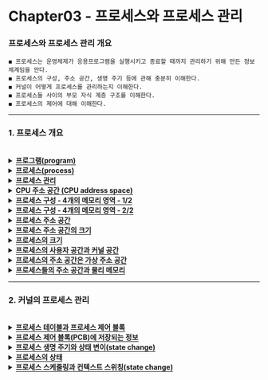 # Chapter03 - 프로세스와 프로세스 관리

### 프로세스와 프로세스 관리 개요

```
◼ 프로세스는 운영체제가 응용프로그램을 실행시키고 종료할 때까지 관리하기 위해 만든 정보 체계임을 안다.
◼ 프로세스의 구성, 주소 공간, 생명 주기 등에 관해 충분히 이해한다.
◼ 커널이 어떻게 프로세스를 관리하는지 이해한다.
◼ 프로세스들 사이의 부모 자식 계층 구조를 이해한다. 
◼ 프로세스의 제어에 대해 이해한다.
```
 <hr>

### 1. 프로세스 개요
<br>

<details>
  <summary><span style="border-bottom:0.05em solid"><strong>프로그램(program)</strong></span></summary>
    <ul>
     <li>하드디스크 등의 저장 매체에 저장되어 있는 실행이 가능한 파일</li>
  </ul>
</details>
<details>
  <summary><span style="border-bottom:0.05em solid"><strong>프로세스(process)</strong></span></summary>
    <ul>
      <li>프로그램이 메모리(주기억장치)에 적재되어 실행 중인 프로그램</li>  
      <ul>
       <li>필요한 모든 자원(코드 공간, 데이터 공간, 스택 공간, 힙 공간)을 할당 받음</li> 
     </ul>
    </ul> 
    <details>
    <summary><span style="border-bottom:0.05em solid"><strong>프로세스의 특징(Computer Architecture)</strong></span></summary>
     <ul>
      <li> 운영체제는 프로그램을 메모리 적재하고 프로세스로 다룸 (프로그램 → 프로세스)</li>
      <li> 운영체제는 프로세스에게 실행에 필요한 메모리 할당하고 이곳에 코드와 데이터 등 적재</li>
      <li> 프로세스들은 서로 독립적인 메모리 공간을 가짐. 다른 프로세스의 영역에 접근 불허(보호)</li>
      <li> 운영체제는 각 프로세스의 메모리 위치와 크기 정보를 관리한다.</li>
      <li> 운영체제는 프로세스마다 고유한 번호(프로세스 ID) 할당</li>
      <li> 프로세스의 관한 모든 정보는 커널에 의해 관리</li>
      <li> 프로세스는 실행 – 대기 – 잠자기 – 대기 – 실행 - 종료 등의 생명 주기를 가짐</li>
      <li> 프로세스 생성, 실행, 대기, 종료 등의 모든 관리는 커널에 의해 수행</li>
    </ul>

</details>
  </ul>
</details>

<details>
  <summary><span style="border-bottom:0.05em solid"><strong>프로세스 관리</strong></span></summary>
    <ul>
     <li>프로세스의 생성에서 종료까지, 관리는 모두 커널에 의해 이루어짐</li> 
     <ul>
      <li>커널은 커널 영역에 프로세스 테이블(시스템에 한 개만 존재)을 만들고, 이 테이블을 이용해 프로세스들 목록을 관리</li>
     </ul>
  </ul>
</details>


<details>
  <summary><span style="border-bottom:0.05em solid"><strong>CPU 주소 공간 (CPU address space)</strong></span></summary>
    <ul>
      <li>CPU가 주소선을 통해 액세스할 수 있는 전체 물리 메모리 공간</li>
      <li>CPU 주소 공간 크기</li>
       <ul>
        <li>CPU 주소선(An-1 ~ A0)의 수에 의해 결정</li>
        <ul>
         <li>cPU → 32개의 주소선(A31 ~ A0) 지원 → 232 개의 주소 → 232 바이트 → 4GB 주소 공간</li>
        </ul>
        <li>하나의 번지에 할당되는 저장 공간 크기는 1B(바이트)이며 주소 공간은 0 번지부터 시작</li>
       </ul>
      <li>CPU 주소 공간보다 큰 메모리?</li>
       <ul>
        <li>있어도 액세스 불가능</li>
       </ul>
      <li>CPU 주소 공간보다 작은 양의 메모리?</li>
       <ul>
        <li>가능하며 CPU가 설치된 메모리의 주소 영역을 넘어 액세스하면 시스템 오류</li>
        <ul>
          <li>예) 32비트 CPU를 가진 컴퓨터(4GB까지 메모리 액세스 가능)에 2GB의 메모리가 설치되어 있을 때 2GB를 넘어서 액세스하면없는 메모리를 액세스하므로 심각한 오류 발생               </li>
        </ul>
      </ul>
  </ul>
</details>
<details>
  <summary><span style="border-bottom:0.05em solid"><strong>프로세스 구성 - 4개의 메모리 영역 - 1/2</strong></span></summary>
    <ul>
     <li>프로그램이 운영체제에 의해 프로세스로 변경되면 항상 사용자 공간에 4개의 구성 요소가 생성됨</li>
      <ul>
       <li>이 영역을 ‘프로세스 (영역)’ 또는 ‘프로세스 이미지‘ 라고도 표현</li>
      </ul>
     <li>4개의 메모리 영역(프로세스)</li>   
      <ul>
       <li>① 코드(code) 영역</li>  
       <li>② 데이터(data) 영역</li>  
       <li>③ 힙(heap) 영역</li>  
       <li>④ 스택(stack) 영역</li> 
     </ul>
     <li>각 영역의 특성 및 공유 사용(메모리 사용량 절약)을 위해서 4개의 영역으로 분리</li>  
     <li>프로세스의 크기는 CPU가 액세스 할 수 있는 범위보다 클 수 없으며</li>  
     <li>프로세스의 크기는 프로세스 마다 달라짐</li>
     <ul>
      <li>각 프로그램 마다 코드, 데이터 등의 크기가 다르기 때문임</li>   
      <li>또한 실행 중에도 힙 영역, 스택 영역의 크기가 달라져 프로세스의 크기가 변함</li>  
     </ul>
  </ul>
</details>

<details>
  <summary><span style="border-bottom:0.05em solid"><strong>프로세스 구성 - 4개의 메모리 영역 - 2/2</strong></span></summary>
    <ol>
     <li>코드(code) 영역</li>
      <ul>
       <li>실행될 프로그램 코드가 적재되는 영역</li>
       <li>사용자가 작성한 모든 함수의 코드와 사용자 코드에서 호출한 라이브러리 함수들의 코드</li>
      </ul>
     <li>데이터(data) 영역</li>   
      <ul>
       <li>프로그램에서 고정적으로 만든 변수 공간</li>  
       <li>사용자 프로그램과 라이브러리에서 선언한 전역 변수 공간(정적 데이터 포함)이 위치</li>  
     </ul>
     <li>힙(heap) 영역</li>
     <ul>
       <li>프로세스의 실행 도중에 동적으로 사용할 수 있도록 미리 할당한 공간</li>  
       <li>malloc() 등으로 할당 받는 공간은 힙 영역에서 할당</li>
       <li>힙 영역에서 아래 번지로 내려가면서 할당</li>
     </ul>
     <li>스택(stack) 영역</li>  
     <ul>
       <li>함수가 실행될 때 사용될 임시로 사용되는 정보를 위해 할당된 공간</li>  
       <ul>
        <li>지역변수들, 매개변수들, 함수 종료 후 돌아갈 주소 등</li>  
        <li>함수는 호출될 때, 스택 영역에서 위쪽으로 공간 할당되고,</li>
        <li>함수가 return하면 할당된 공간 반환</li>
       </ul>
       <li>함수 호출 외에 프로세스에서 필요시 사용 가능</li>
     </ul>
  </ol>
</details>

<details>
  <summary><span style="border-bottom:0.05em solid"><strong>프로세스 주소 공간</strong></span></summary>
    <ul>
     <li>프로세스가 실행 중에 접근할 수 있도록 허용된 주소의 최대 범위 → 2장에서 배운 가상 주소 공간</li>
     <li>프로세스 주소 공간은 가상 공간(논리 공간)이며 항상 0번지에서 시작하는 연속적인 주소프로세스 주소 공간은 가상 공간(논리 공간)이며 항상 0번지에서 시작하는 연속적인 주소</li>
    </ul>
</details>

<details>
  <summary><span style="border-bottom:0.05em solid"><strong>프로세스 주소 공간의 크기</strong></span></summary>
    <ul>
     <li>프로세스 주소 공간의 크기는 프로세스의 현재 크기와 다름</li>
     <li>프로세스 주소 공간의 크기 = CPU가 액세스할 수 있는 전체 크기</li>
     <ul>
      <li>32비트 CPU의 경우 4GB(윈도우, 리눅스 모두 동일)</li>
     </ul>
    </ul>
</details>

<details>
  <summary><span style="border-bottom:0.05em solid"><strong>프로세스의 크기</strong></span></summary>
    <ul>
     <li>①적재된 코드 + ②전역 변수 + ③힙 영역에서 현재 할당 받은 동적 메모리 공간 + ④스택 영역에 현재 저장된 데이터 크기</li>
     <li>③힙 영역은 프로세스 실행 중에 추가로 할당을 받거나 사용 후 다시 반납 → 크기가 가변적</li>
     <li>④스택 영역은 함수의 호출과 함께 할당되며, 완료되면 소멸 → 컴파일 시 최대 크기가 결정되며 실행시에 크기가 가변적</li>
     <li>결론적으로 프로세스의 크기는 실행하면서 변화된다</li>
    </ul>
</details>

<details>
  <summary><span style="border-bottom:0.05em solid"><strong>프로세스의 사용자 공간과 커널 공간</strong></span></summary>
    <ul>
     <li>프로세스 주소 공간 = 사용자 공간 + 커널 공간</li>
    </ul>
    <ol>
     <li>사용자 공간</li>
     <ul>
      <li>프로그램의 크기와 프로세스의 크기는 다르다</li>
      <li>프로세스의 코드, 데이터, 힙, 스택 영역이 순서대로 할당되는 공간</li>
      <li>힙은 데이터 영역 바로 다음부터 시작하고, 스택은 사용자 공간의 바닥에서 시작하여 거꾸로 자람 → 힙과 스택은 가변</li>
     </ul>
     <li>커널 공간</li>
     <ul>
      <li>프로세스가 시스템 호출을 통해 이용하는 커널 공간</li>
      <li>커널 코드, 커널 데이터, 커널 스택(커널 코드가 실행될 때)이 존재</li>
     </ul>
    </ol>
    <ul>
     <li>프로세스의 현재 크기와 관련된 결론</li>
     <ul>
      <li>프로세스의 코드와 데이터는 실행 파일에 결정된 상태로 코드 영역과데이터 영역에 적재 → 실행 중에 크기가 불변</li>
      <li>프로세스는 사용자 공간의 최대 범위까지 동적할당을 받으면서 힙 영역과 스택 영역을 늘려갈 수 있음 → 실행 중에 크기가 가변</li>
      <li>프로세스의 실질적인 현재 크기는 고정부분인 ①코드/②데이터 영역과 ③현재 할당 받은 힙 영역, ④현재 사용중인 스택 영역의 합으로 결정</li>
      <li>따라서 프로세스의 현재 크기는 실행 중에 수시로 변한다</li>
      <li>미할당 영역은 실행시에 메모리에 할당되지 않기 때문에 현재의 프로세스 크기 계산에서는 제외</li>
     </ul>
     <li>각 프로세스는 독립된 사용자 공간을 소유하며 하나의 커널 공간 공유<li>
     <li>커널 공간의 활용<li>
     <ul>
      <li>프로세스가 사용자 코드에서 시스템 호출을 통해 커널 코드 실행할 때 커널 공간 사용</li>
     </ul>
     <li>사용자 공간과 커널 공간의 결론<li>
     <ul>
      <li>프로세스마다 각각 사용자 주소 공간이 있다.</li>
      <li>시스템 전체에는 하나의 커널 주소 공간이 있다.</li>
      <li>모든 프로세스는 커널 주소 공간을 공유한다</li>
     </ul>
 </ul>
</details>

<details>
  <summary><span style="border-bottom:0.05em solid"><strong>프로세스의 주소 공간은 가상 주소 공간</strong></span></summary>
    <ul>
     <li>프로세스의 주소 공간은 물리(메모리) 주소 공간이 아닌 가상(virtual) 공간이며 프로세스가 사용하는 주소는 가상 주소이다.</li>
     <ul>
      <li>프로세스의 0번지는 논리 주소 0번지 → 물리 메모리의 0번지가 아님</li>
      <li>논리 주소는 0번지부터 시작</li>
      <li>프로세스 내의 코드 주소, 전역 변수 주소, malloc()에 의해 리턴 된 주소, 스택에 담긴 지역 변수의 주소는 모두 논리 주소</li>
    </ul>
     <li>프로세스의 주소 공간을 사용자가 보는 관점(=가상의 논리공간인 이유)</li>
     <ul>
      <li>자신이 작성한 프로그램이 물리 메모리의 0번지부터 시작하고</li>
      <li>연속적으로 (물리) 메모리 공간에 형성되어 있고</li>
      <li>최대 크기의 메모리가 설치되어 있다고 착각</li>
    </ul>
     <li>실제 상황</li>
     <ul>
      <li>초기 컴퓨터들은 프로세스의 코드, 데이터, 힙, 스택이 물리 메모리에 연속으로 함께 배치 되었음 → 연속 메모리 할당 기법</li>
      <li>근래의 컴퓨터는 물리 메모리의 크기는 주소공간 보다 작을 수 있고,</li>
      <li>프로세스의 코드, 데이터, 힙, 스택은 물리 메모리에 흩어져서 저장 → 불연속 메모리 할당</li>
    </ul>
  </ul>
  <img src="https://user-images.githubusercontent.com/36596037/226585213-464fc968-d71d-4618-a405-ec79d44c430a.png">
</details>

<details>
  <summary><span style="border-bottom:0.05em solid"><strong>프로세스들의 주소 공간과 물리 메모리</strong></span></summary>
    <ul>
     <li>프로세스 주소 공간은 각 프로세스마다 별도로 주어짐 → 프로세스마다의 주소 공간은 별개이다.</li>
     <li>프로세스들의 주소 공간은 가상 주소 공간이며, 가상 주소가 물리 주소로 매핑 되므로, 물리 메모리에서는 충돌하지 않는다.</li>
     <li>결론적으로 프로세스의 크기는 실행하면서 변화된다</li>
    </ul>
 <img src="https://user-images.githubusercontent.com/36596037/226573058-440612d1-e499-4eec-9122-63ce044876a6.png">
</details>

<hr>

### 2. 커널의 프로세스 관리

<br>

<details>
  <summary><span style="border-bottom:0.05em solid"><strong>프로세스 테이블과 프로세스 제어 블록</strong></span></summary>
    <ul>
     <li>프로세스 테이블(Process Table)</li>
     <ul>
      <li>시스템 내에 오직 한 개만 있음</li>
      <li>시스템 내의 모든 프로세스들을 관리하기 위한 표</li>
      <li>구현 방식은 운영체제마다 다름</li>
    </ul>
     <li>프로세스 제어 블록(Process Control Block, PCB)</li>
     <ul>
      <li>프로세스당 하나씩 존재</li>
      <li>해당 프로세스에 관한 정보를 저장하는 구조체</li>
      <li>프로세스가 생성될 때 만들어지고 종료되면 삭제</li>
      <li>커널에 의해 생성, 저장, 읽혀지는 등 관리</li>
    </ul>
     <li>프로세스 테이블과 프로세스 제어 블록의 위치</li>
     <ul>
      <li>커널 영역에 존재</li>
      <li>커널 코드(커널 모드)만이 액세스 가능</li>
      <li>프로세스의 코드, 데이터, 힙, 스택은 물리 메모리에 흩어져서 저장 → 불연속 메모리 할당</li>  
    </ul>
    </ul>
<img src="https://user-images.githubusercontent.com/36596037/226576067-5a3de603-39e6-40eb-962f-f54df6ced04c.png" width="600" height="500">
</details>

<details>
  <summary><span style="border-bottom:0.05em solid"><strong>프로세스 제어 블록(PCB)에 저장되는 정보</strong></span></summary>
    <ul>
     <li>운영체제마다 프로세스 제어 블록에 저장되는 요소와 프로세스 상태 등이 다름</li>
     <ul>
      <li>프로세스 번호(PID, Process ID)</li>
      <ul>
       <li>0과 양의 정수, 유일한 번호, 이 번호로 프로세스를 구분</li>
    </ul>
      <li>부모 프로세스 번호(PPID, Parent Process ID)</li>
      <ul>
       <li>부모 프로세스의 PID</li>
    </ul>
      <li>프로세스 상태(Process State) 정보</li>
      <ul>
       <li>준비, 실행 중, 블록(입출력 완료대기) 등</li>
    </ul>
      <li>CPU 컨텍스트(문맥) 정보</li>
      <ul>
       <li>PC: 프로세스가 선택되면 실행을 시작할 프로세스 내 코드 주소</li>
       <li>SP 및 기타 레지스터</li>
       <li>사용자 모드에 있었던 경우, 사용자 공간의 코드 주소</li>
       <li>커널 모드에 있었던 경우, 커널 공간의 코드 주소</li>
    </ul>
      <li>스케줄링 정보</li>
      <ul>
       <li>우선 순위(Priority) 값, nice 값, 스케줄 큐에 대한 포인터 등</li>
    </ul>
      <li>프로세스 종료 코드(정수 0~255)</li>
      <ul>
       <li>프로세스가 종료할 때 남기는 정수 값 → 부모 프로세스에게 전달</li>
       <li>exit() 시스템 호출의 매개변수 값</li>
       <li>C/C++에서는 main() 함수의 return리턴 값</li>
      </ul>
      <li>프로세스의 오픈 파일 테이블</li>
      <ul>
       <li>열어놓은(open) 파일 디스크립터 들이 저장되는 배열</li>
      </ul>
      <li>메모리 관리 정보</li>
      <ul>
       <li>페이지 테이블의 물리 메모리 주소 등</li>
      </ul>
      <li>프로세스 사이의 통신 정보들</li>
      <li>회계 정보</li>
      <ul>
       <li>CPU의 사용 시간, 제한 시간, 프로세스의 총 경과시간 등</li>
       <li>사용료 계산이나 성능 통계에 사용</li>
      </ul>
      <li>프로세스 소유자 정보</li>
      <ul>
       <li>프로세스를 생성한 사용자의 로그인 이름이나 사용자 ID 등</li>
      </ul>
    </ul>
<img src="https://user-images.githubusercontent.com/36596037/226578134-7aa42ced-830b-4bf6-a36a-7e825fb22948.png" width="600" height="500">
<img src="https://user-images.githubusercontent.com/36596037/226580288-dda9cb70-4dc7-40f9-b08b-7693b04a6e67.png" width="600" height="500">
</details>

<details>
  <summary><span style="border-bottom:0.05em solid"><strong>프로세스 생명 주기와 상태 변이(state change)</strong></span></summary>
    <ul>
     <li>프로세스의 생명 주기</li>
     <ul>
      <li>운영체제 마다 생명 주기(상태의 종류 및 동작)를 구현하는 방식이 다르다</li>
      <li>프로세스는 탄생에서 종료까지 여러 상태로 바뀌면서 실행</li>
      <li>상태 정보는 PCB(프로세서 제어 블록)에 기록되고, 상태가 바뀔 때마다 운영제제에 의해 갱신됨</li>
    </ul>    
   </ul>
 <img src="https://user-images.githubusercontent.com/36596037/226582565-23e84bc6-208b-48ea-9556-f1f90436fbd8.png">
</details>

<details>
  <summary><span style="border-bottom:0.05em solid"><strong>프로세스의 상태</strong></span></summary>
    <ol>
     <li>New(생성 상태)</li>
      <ul>
       <li>프로세스가 생성된 상태이며 PCB에 New 상태로 등록</li>
       <li>메모리 할당 및 필요 자원이 적재된 상태</li>
       <li>실행 준비를 마치면 Ready 상태로 바뀜</li>
      </ul>
     <li>Ready(준비 상태)</li>   
      <ul>
       <li>바로 실행될 수 있는 프로세스가 스케줄링을 기다리는 ‘준비 상태’</li>  
       <li>프로세스는 준비 큐에서 대기하며 스케줄링 되면 Running 상태로 되고 CPU에 의해 실행됨</li>  
     </ul>
     <li>Running(실행 상태)</li>
     <ul>
       <li>프로세스가 CPU에 의해 현재 실행되고 있는 상태</li>  
       <li>실행 중에 CPU의 시간할당량(타임 슬라이스)이 지나면 다시 Ready 상태로 바뀌고 준비 큐에 삽입</li>
       <li>프로세스가 입출력을 요청하면 커널은 프로세스를 Blocked 상태로 만들고 대기(블록) 큐에 삽입</li>
     </ul>
     <li>Blocked/Wait(블록/대기 상태)</li>  
     <ul>
       <li>프로세스가 자원을 요청하거나, 입출력을 요청하고 완료를 기다리는 상태</li> 
       <li>입출력이 완료되면 프로세스는 Ready 상태로 바뀌고 준비 큐에 삽입</li>
     </ul>
     <li>Terminated/Zombie 상태</li>  
     <ul>
       <li>프로세스가 불완전 종료된 상태(좀비 상태)</li> 
       <li>프로세스가 차지하고 있던 메모리와 할당 받았던 자원들을 모두 커널에 의해 반환됨</li>
       <ul>
        <li>커널에 의해 열어 놓은 파일도 닫힘</li>
      </ul>
       <li>하지만, 프로세스 테이블의 항목과 PCB가 여전히 시스템에서 제거되지 않은 상태</li> 
       <li>프로세스가 남긴 종료 코드(PCB에 있음)를 부모 프로세스가 읽어가지 않아 완전히 종료되지 않은 상태 → 좀비 상태</li>
     </ul>
     <li>Terminated/Out 상태</li>  
     <ul>
       <li>프로세스가 종료하면서 남긴 종료 코드(PCB에 있음)를 부모 프로세스가 읽어 가서 완전히 종료된 상태</li> 
       <li>프로세스 테이블의 항목과 PCB가 시스템에서 완전히 제거된 상태</li>
     </ul>
  </ol>
  <img src="https://user-images.githubusercontent.com/36596037/226582565-23e84bc6-208b-48ea-9556-f1f90436fbd8.png">
</details>
 
 <details>
  <summary><span style="border-bottom:0.05em solid"><strong>프로세스 스케줄링과 컨텍스트 스위칭(state change)</strong></span></summary>
    <ul>
     <li>프로세스 스케줄링과 스레드 스케줄링</li>
     <ul>
      <li>프로세스(process) 스케줄링</li>
      <ul>
       <li>과거 운영체제에서 실행 단위는 프로세스 였음</li>
       <li>Ready 상태의 프로세스 중에 실행 시킬 프로세스를 선택</li>
      </ul>  
      <li>스레드(thread) 스케줄링</li>
      <ul>
       <li>근래의 운영체제에서 실행 단위는 스레드</li>
       <li>근래의 운영체제는 프로세스 단위의 스케줄링은 없으며 스레드 단위로 스케줄링 실시</li>
       <li>Ready 상태의 스레드 중 실행시킬 스레드를 선택</li>
      </ul>  
     </ul>
      <li>그럼 프로세스는 뭐지?</li>
      <ul>
       <li>프로세스는 스레드들에게 공유 자원을 제공하는 컨테이너로 역할이 바뀌었음</li>
      </ul>    
   </ul>
 <img src="https://user-images.githubusercontent.com/36596037/226584848-59c6b3ed-3bc0-4e93-bc96-a4b99c124aac.png">
</details>
 
